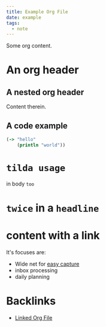 ```yaml
---
title: Example Org File
date: example
tags:
  - note
---
```



Some org content.
# An org header
## A nested org header
Content therein.
## A code example
``` clojure
(-> "hello"
    (println "world"))
```
# `tilda usage`
in body `too`
# `twice` in a `headline`
# content with a link
It's focuses are:
- Wide net for [easy
  capture](/notes/20200609220548-capture_should_be_easy)
- inbox processing
- daily planning

# Backlinks

- [Linked Org File](/notes/linked-org-file)